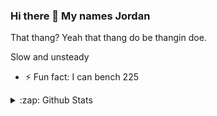 ### Hi there 👋 My names Jordan
That thang? Yeah that thang do be thangin doe.

Slow and unsteady

- ⚡ Fun fact: I can bench 225

<details>
  <summary>:zap: Github Stats </summary>
  
  <img align="left" alt="jordanzyx Github Stats" src="https://github-readme-stats-nine-roan.vercel.app/api?username=jordanzyx&show_icons=true&hide_border=true" />
</details>  
<!--
**jordanzyx/jordanzyx** is a ✨ _special_ ✨ repository because its `README.md` (this file) appears on your GitHub profile.

Here are some ideas to get you started:

- 🔭 I’m currently working on ...
- 🌱 I’m currently learning ...
- 👯 I’m looking to collaborate on ...
- 🤔 I’m looking for help with ...
- 💬 Ask me about ...
- 📫 How to reach me: ...
- 😄 Pronouns: ...
- ⚡ Fun fact: ...
-->
